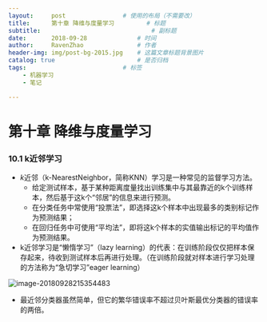 ```yaml
---
layout:     post   				# 使用的布局（不需要改）
title:      第十章 降维与度量学习			# 标题 
subtitle:                      			# 副标题
date:       2018-09-28				# 时间
author:     RavenZhao	 			# 作者
header-img: img/post-bg-2015.jpg 	# 这篇文章标题背景图片
catalog: true 						# 是否归档
tags:							# 标签
    - 机器学习
    - 笔记

---
```


# 第十章 降维与度量学习

### 10.1 k近邻学习

- $k$近邻（k-NearestNeighbor，简称KNN）学习是一种常见的监督学习方法。
  - 给定测试样本，基于某种距离度量找出训练集中与其最靠近的k个训练样本，然后基于这k个“邻居”的信息来进行预测。
  - 在分类任务中常使用“投票法”，即选择这k个样本中出现最多的类别标记作为预测结果；
  - 在回归任务中可使用“平均法”，即将这k个样本的实值输出标记的平均值作为预测结果。
- k近邻学习是“懒惰学习”（lazy learning）的代表：在训练阶段仅仅把样本保存起来，待收到测试样本后再进行处理。（在训练阶段就对样本进行学习处理的方法称为“急切学习”eager learning）

![image-20180928215354483](https://ws1.sinaimg.cn/large/006tNc79ly1fvpli1as9vj30vg0cmn1f.jpg)

- 最近邻分类器虽然简单，但它的繁华错误率不超过贝叶斯最优分类器的错误率的两倍。